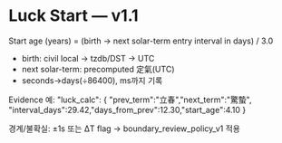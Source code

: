 # Luck Start — v1.1

Start age (years) = (birth → next solar-term entry interval in days) / 3.0

- birth: civil local → tzdb/DST → UTC
- next solar-term: precomputed 定氣(UTC)
- seconds→days(÷86400), ms까지 기록

Evidence 예:
"luck_calc": {
  "prev_term":"立春","next_term":"驚蟄",
  "interval_days":29.42,"days_from_prev":12.30,"start_age":4.10
}

경계/불확실:
±1s 또는 ΔT flag → boundary_review_policy_v1 적용
